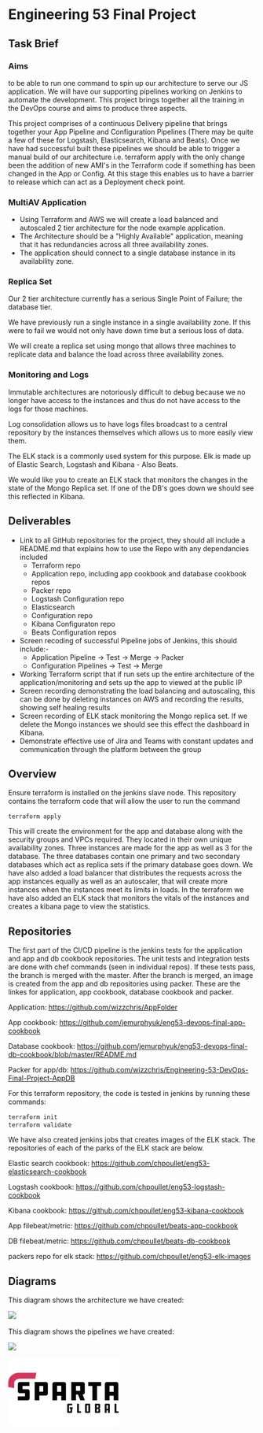 # Engineering 53 Final Project

## Task Brief

### Aims
to be able to run one command to spin up our architecture to serve our JS application. We will have our supporting pipelines working on Jenkins to automate the development. This project brings together all the training in the DevOps course and aims to produce three aspects.

This project comprises of a continuous Delivery pipeline that brings together your App Pipeline and Configuration Pipelines (There may be quite a few of these for Logstash, Elasticsearch, Kibana and Beats). Once we have had successful built these pipelines we should be able to trigger a manual build of our architecture i.e. terraform apply with the only change been the addition of new AMI's in the Terraform code if something has been changed in the App or Config. At this stage this enables us to have a barrier to release which can act as a Deployment check point.

### MultiAV Application

- Using Terraform and AWS we will create a load balanced and autoscaled 2 tier architecture for the node example application.
- The Architecture should be a "Highly Available" application, meaning that it has redundancies across all three availability zones.
- The application should connect to a single database instance in its availability zone.

### Replica Set

Our 2 tier architecture currently has a serious Single Point of Failure; the database tier.

We have previously run a single instance in a single availability zone. If this were to fail we would not only have down time but a serious loss of data.

We will create a replica set using mongo that allows three machines to replicate data and balance the load across three availability zones.

### Monitoring and Logs

Immutable architectures are notoriously difficult to debug because we no longer have access to the instances and thus do not have access to the logs for those machines.

Log consolidation allows us to have logs files broadcast to a central repository by the instances themselves which allows us to more easily view them.

The ELK stack is a commonly used system for this purpose. Elk is made up of Elastic Search, Logstash and Kibana - Also Beats.

We would like you to create an ELK stack that monitors the changes in the state of the Mongo Replica set. If one of the DB's goes down we should see this reflected in Kibana.

## Deliverables
- Link to all GitHub repositories for the project, they should all include a README.md that explains how to use the Repo with any dependancies included
	- Terraform repo
	- Application repo, including app cookbook and database cookbook repos
	- Packer repo
	- Logstash Configuration repo
	- Elasticsearch
	- Configuration repo
	- Kibana Configuraton repo
	- Beats Configuration repos
- Screen recoding of successful Pipeline jobs of Jenkins, this should include:-
	- Application Pipeline -> Test -> Merge -> Packer
	- Configuration Pipelines -> Test -> Merge
- Working Terraform script that if run sets up the entire architecture of the application/monitoring and sets up the app to viewed at the public IP
- Screen recording demonstrating the load balancing and autoscaling, this can be done by deleting instances on AWS and recording the results, showing self healing results
- Screen recording of ELK stack monitoring the Mongo replica set. If we delete the Mongo instances we should see this effect the dashboard in Kibana.
- Demonstrate effective use of Jira and Teams with constant updates and communication through the platform between the group

## Overview
Ensure terraform is installed on the jenkins slave node.
This repository contains the terraform code that will allow the user to run the command

````
terraform apply
````

This will create the environment for the app and database along with the security groups and VPCs required. They located in their own unique availability zones.
Three instances are made for the app as well as 3 for the database. The three databases contain one primary and two secondary databases which act as replica sets if the primary database goes down.
We have also added a load balancer that distributes the requests across the app instances equally as well as an autoscaler, that will create more instances when the instances meet its limits in loads.
In the terraform we have also added an ELK stack that monitors the vitals of the instances and creates a kibana page to view the statistics.

## Repositories

The first part of the CI/CD pipeline is the jenkins tests for the application and app and db cookbook repositories.
The unit tests and integration tests are done with chef commands (seen in individual repos).
If these tests pass, the branch is merged with the master.
After the branch is merged, an image is created from the app and db repositories using packer.
These are the linkes for application, app cookbook, database cookbook and packer.

Application:	   https://github.com/wizzchris/AppFolder

App cookbook:	   https://github.com/jemurphyuk/eng53-devops-final-app-cookbook

Database cookbook: https://github.com/jemurphyuk/eng53-devops-final-db-cookbook/blob/master/README.md

Packer for app/db: https://github.com/wizzchris/Engineering-53-DevOps-Final-Project-AppDB


For this terraform repository, the code is tested in jenkins by running these commands:
````
terraform init
terraform validate
````
We have also created jenkins jobs that creates images of the ELK stack. The repositories of each of the parks of the ELK stack are below.

Elastic search cookbook:	https://github.com/chpoullet/eng53-elasticsearch-cookbook

Logstash cookbook:		https://github.com/chpoullet/eng53-logstash-cookbook

Kibana cookbook:		https://github.com/chpoullet/eng53-kibana-cookbook

App filebeat/metric:		https://github.com/chpoullet/beats-app-cookbook

DB filebeat/metric:		https://github.com/chpoullet/beats-db-cookbook

packers repo for elk stack: 	https://github.com/chpoullet/eng53-elk-images

## Diagrams

This diagram shows the architecture we have created:

![](images/eng53-architecture.png)

This diagram shows the pipelines we have created:

![](images/eng53-pipeline.png)

![](images/sparta-global.png)
